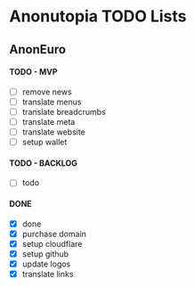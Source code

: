 # Anonutopia TODO Lists

## AnonEuro

#### TODO - MVP

- [ ] remove news
- [ ] translate menus
- [ ] translate breadcrumbs
- [ ] translate meta
- [ ] translate website
- [ ] setup wallet

#### TODO - BACKLOG

- [ ] todo

#### DONE

- [x] done
- [x] purchase domain
- [x] setup cloudflare
- [x] setup github
- [x] update logos
- [x] translate links
